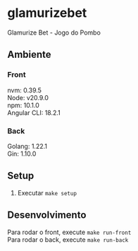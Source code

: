 # glamurizebet
Glamurize Bet - Jogo do Pombo

## Ambiente
### Front
nvm: 0.39.5  
Node: v20.9.0  
npm: 10.1.0  
Angular CLI: 18.2.1  

### Back
Golang: 1.22.1  
Gin: 1.10.0  

## Setup
1. Executar `make setup`  


## Desenvolvimento
Para rodar o front, execute `make run-front`  
Para rodar o back, execute `make run-back`
